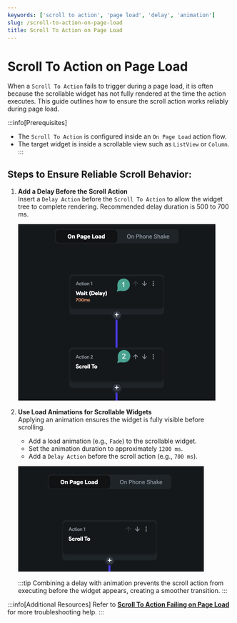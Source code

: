 ```yaml
---
keywords: ['scroll to action', 'page load', 'delay', 'animation']
slug: /scroll-to-action-on-page-load
title: Scroll To Action on Page Load
---
```


# Scroll To Action on Page Load

When a `Scroll To Action` fails to trigger during a page load, it is often because the scrollable widget has not fully rendered at the time the action executes. This guide outlines how to ensure the scroll action works reliably during page load.

:::info[Prerequisites]
- The `Scroll To Action` is configured inside an `On Page Load` action flow.
- The target widget is inside a scrollable view such as `ListView` or `Column`.
:::

## Steps to Ensure Reliable Scroll Behavior:

1. **Add a Delay Before the Scroll Action**  
   Insert a `Delay Action` before the `Scroll To Action` to allow the widget tree to complete rendering. Recommended delay duration is 500 to 700 ms.

   ![](../assets/20250430121250453056.png)

2. **Use Load Animations for Scrollable Widgets**  
   Applying an animation ensures the widget is fully visible before scrolling.
   - Add a load animation (e.g., `Fade`) to the scrollable widget.
   - Set the animation duration to approximately `1200 ms`.
   - Add a `Delay Action` before the scroll action (e.g., `700 ms`).

   ![](../assets/20250430121250214649.png)

   :::tip
   Combining a delay with animation prevents the scroll action from executing before the widget appears, creating a smoother transition.
   :::

:::info[Additional Resources]
Refer to **[Scroll To Action Failing on Page Load](https://intercom.help/flutterflow/en/articles/7047006-scroll-to-action-is-not-working-when-used-on-page-load)** for more troubleshooting help.
:::